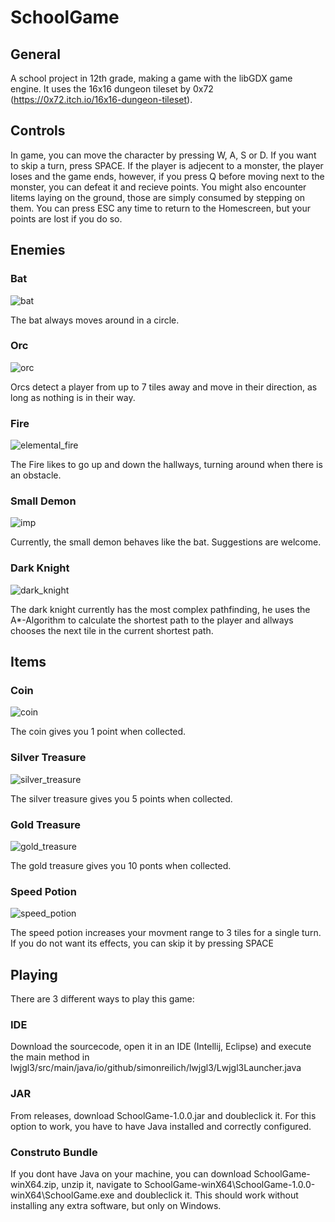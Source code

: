 # SchoolGame

## General

A school project in 12th grade, making a game with the libGDX game engine. It uses the 16x16 dungeon tileset by 0x72 (https://0x72.itch.io/16x16-dungeon-tileset).

## Controls

In game, you can move the character by pressing W, A, S or D. If you want to skip a turn, press SPACE. If the player is adjecent to a monster, the player loses and the game ends, however, if you press Q before moving next to the monster, you can defeat it and recieve points. You might also encounter Iitems laying on the ground, those are simply consumed by stepping on them. You can press ESC any time to return to the Homescreen, but your points are lost if you do so.

## Enemies

### Bat
![bat](https://github.com/user-attachments/assets/ee33fd00-a8db-4524-ab43-89f898629ec9)

The bat always moves around in a circle.

### Orc
![orc](https://github.com/user-attachments/assets/4ee4a506-2532-4528-8bf4-98ffef73c4dc)

Orcs detect a player from up to 7 tiles away and move in their direction, as long as nothing is in their way.

### Fire
![elemental_fire](https://github.com/user-attachments/assets/06b80090-c533-41bc-a197-603f30f1b68e)

The Fire likes to go up and down the hallways, turning around when there is an obstacle.

### Small Demon
![imp](https://github.com/user-attachments/assets/c5353a3f-e32e-4047-bc35-6d7eee953745)

Currently, the small demon behaves like the bat. Suggestions are welcome.

### Dark Knight
![dark_knight](https://github.com/user-attachments/assets/f83d98fc-fa2e-4f38-8a32-df0815d4455b)

The dark knight currently has the most complex pathfinding, he uses the A*-Algorithm to calculate the shortest path to the player and allways chooses the next tile in the current shortest path.

## Items

### Coin
![coin](https://github.com/user-attachments/assets/d64e84b0-8965-424b-98ed-3c9a08819f93)

The coin gives you 1 point when collected.

### Silver Treasure
![silver_treasure](https://github.com/user-attachments/assets/56a6fd16-6d7f-40d0-9559-8ee022739d07)

The silver treasure gives you 5 points when collected.

### Gold Treasure
![gold_treasure](https://github.com/user-attachments/assets/84f38eba-8eda-400b-b15c-df3d55d07f56)

The gold treasure gives you 10 ponts when collected.

### Speed Potion
![speed_potion](https://github.com/user-attachments/assets/d26d89a6-78f9-4624-be06-1842555b88e4)

The speed potion increases your movment range to 3 tiles for a single turn. If you do not want its effects, you can skip it by pressing SPACE

## Playing

There are 3 different ways to play this game:

### IDE

Download the sourcecode, open it in an IDE (Intellij, Eclipse) and execute the main method in lwjgl3/src/main/java/io/github/simonreilich/lwjgl3/Lwjgl3Launcher.java

### JAR

From releases, download SchoolGame-1.0.0.jar and doubleclick it. For this option to work, you have to have Java installed and correctly configured.

### Construto Bundle

If you dont have Java on your machine, you can download SchoolGame-winX64.zip, unzip it, navigate to SchoolGame-winX64\SchoolGame-1.0.0-winX64\SchoolGame.exe and doubleclick it. This should work without installing any extra software, but only on Windows.
